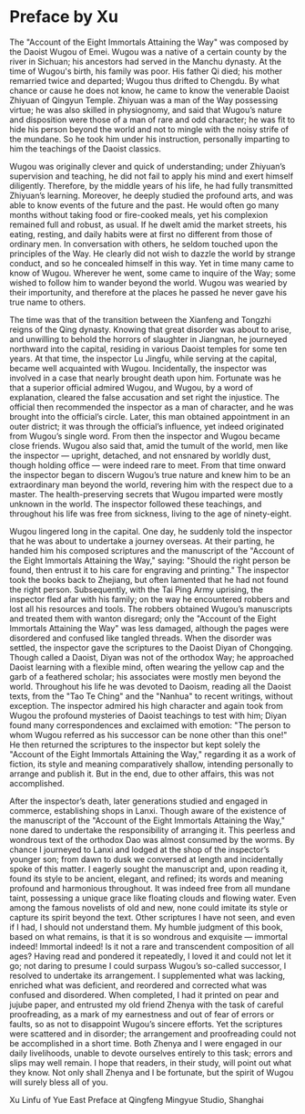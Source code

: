 # Preface by Xu

The "Account of the Eight Immortals Attaining the Way" was composed by the Daoist Wugou of Emei. Wugou was a native of a certain county by the river in Sichuan; his ancestors had served in the Manchu dynasty. At the time of Wugou's birth, his family was poor. His father Qi died; his mother remarried twice and departed; Wugou thus drifted to Chengdu. By what chance or cause he does not know, he came to know the venerable Daoist Zhiyuan of Qingyun Temple. Zhiyuan was a man of the Way possessing virtue; he was also skilled in physiognomy, and said that Wugou’s nature and disposition were those of a man of rare and odd character; he was fit to hide his person beyond the world and not to mingle with the noisy strife of the mundane. So he took him under his instruction, personally imparting to him the teachings of the Daoist classics.

Wugou was originally clever and quick of understanding; under Zhiyuan’s supervision and teaching, he did not fail to apply his mind and exert himself diligently. Therefore, by the middle years of his life, he had fully transmitted Zhiyuan’s learning. Moreover, he deeply studied the profound arts, and was able to know events of the future and the past. He would often go many months without taking food or fire-cooked meals, yet his complexion remained full and robust, as usual. If he dwelt amid the market streets, his eating, resting, and daily habits were at first no different from those of ordinary men. In conversation with others, he seldom touched upon the principles of the Way. He clearly did not wish to dazzle the world by strange conduct, and so he concealed himself in this way. Yet in time many came to know of Wugou. Wherever he went, some came to inquire of the Way; some wished to follow him to wander beyond the world. Wugou was wearied by their importunity, and therefore at the places he passed he never gave his true name to others.

The time was that of the transition between the Xianfeng and Tongzhi reigns of the Qing dynasty. Knowing that great disorder was about to arise, and unwilling to behold the horrors of slaughter in Jiangnan, he journeyed northward into the capital, residing in various Daoist temples for some ten years. At that time, the inspector Lu Jingfu, while serving at the capital, became well acquainted with Wugou. Incidentally, the inspector was involved in a case that nearly brought death upon him. Fortunate was he that a superior official admired Wugou, and Wugou, by a word of explanation, cleared the false accusation and set right the injustice. The official then recommended the inspector as a man of character, and he was brought into the official’s circle. Later, this man obtained appointment in an outer district; it was through the official’s influence, yet indeed originated from Wugou’s single word. From then the inspector and Wugou became close friends. Wugou also said that, amid the tumult of the world, men like the inspector — upright, detached, and not ensnared by worldly dust, though holding office — were indeed rare to meet. From that time onward the inspector began to discern Wugou’s true nature and knew him to be an extraordinary man beyond the world, revering him with the respect due to a master. The health-preserving secrets that Wugou imparted were mostly unknown in the world. The inspector followed these teachings, and throughout his life was free from sickness, living to the age of ninety-eight.

Wugou lingered long in the capital. One day, he suddenly told the inspector that he was about to undertake a journey overseas. At their parting, he handed him his composed scriptures and the manuscript of the "Account of the Eight Immortals Attaining the Way," saying: "Should the right person be found, then entrust it to his care for engraving and printing." The inspector took the books back to Zhejiang, but often lamented that he had not found the right person. Subsequently, with the Tai Ping Army uprising, the inspector fled afar with his family; on the way he encountered robbers and lost all his resources and tools. The robbers obtained Wugou’s manuscripts and treated them with wanton disregard; only the "Account of the Eight Immortals Attaining the Way" was less damaged, although the pages were disordered and confused like tangled threads. When the disorder was settled, the inspector gave the scriptures to the Daoist Diyan of Chongqing. Though called a Daoist, Diyan was not of the orthodox Way; he approached Daoist learning with a flexible mind, often wearing the yellow cap and the garb of a feathered scholar; his associates were mostly men beyond the world. Throughout his life he was devoted to Daoism, reading all the Daoist texts, from the "Tao Te Ching" and the "Nanhua" to recent writings, without exception. The inspector admired his high character and again took from Wugou the profound mysteries of Daoist teachings to test with him; Diyan found many correspondences and exclaimed with emotion: "The person to whom Wugou referred as his successor can be none other than this one!" He then returned the scriptures to the inspector but kept solely the "Account of the Eight Immortals Attaining the Way," regarding it as a work of fiction, its style and meaning comparatively shallow, intending personally to arrange and publish it. But in the end, due to other affairs, this was not accomplished.

After the inspector’s death, later generations studied and engaged in commerce, establishing shops in Lanxi. Though aware of the existence of the manuscript of the "Account of the Eight Immortals Attaining the Way," none dared to undertake the responsibility of arranging it. This peerless and wondrous text of the orthodox Dao was almost consumed by the worms. By chance I journeyed to Lanxi and lodged at the shop of the inspector’s younger son; from dawn to dusk we conversed at length and incidentally spoke of this matter. I eagerly sought the manuscript and, upon reading it, found its style to be ancient, elegant, and refined; its words and meaning profound and harmonious throughout. It was indeed free from all mundane taint, possessing a unique grace like floating clouds and flowing water. Even among the famous novelists of old and new, none could imitate its style or capture its spirit beyond the text. Other scriptures I have not seen, and even if I had, I should not understand them. My humble judgment of this book, based on what remains, is that it is so wondrous and exquisite — immortal indeed! Immortal indeed! Is it not a rare and transcendent composition of all ages? Having read and pondered it repeatedly, I loved it and could not let it go; not daring to presume I could surpass Wugou’s so-called successor, I resolved to undertake its arrangement. I supplemented what was lacking, enriched what was deficient, and reordered and corrected what was confused and disordered. When completed, I had it printed on pear and jujube paper, and entrusted my old friend Zhenya with the task of careful proofreading, as a mark of my earnestness and out of fear of errors or faults, so as not to disappoint Wugou’s sincere efforts. Yet the scriptures were scattered and in disorder; the arrangement and proofreading could not be accomplished in a short time. Both Zhenya and I were engaged in our daily livelihoods, unable to devote ourselves entirely to this task; errors and slips may well remain. I hope that readers, in their study, will point out what they know. Not only shall Zhenya and I be fortunate, but the spirit of Wugou will surely bless all of you.

Xu Linfu of Yue East
Preface at Qingfeng Mingyue Studio, Shanghai

